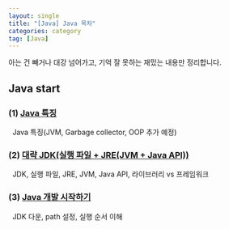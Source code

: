 ```yaml
---
layout: single
title: "[Java] Java 목차"
categories: category
tag: [Java]
---
```

아는 건 빼거나 대강 넘어가고, 기억 잘 못하는 재밌는 내용만 정리합니다.

## Java start

### (1) [Java 특징](/language/java-start-01)
&nbsp; Java 특징(JVM, Garbage collector, OOP 추가 예정)

### (2) [대략 JDK(실행 파일 + JRE(JVM + Java API))](/language/java-start-02)
&nbsp; JDK, 실행 파일, JRE, JVM, Java API, 라이브러리 vs 프레임워크

### (3) [Java 개발 시작하기](/language/java-start-03)
&nbsp; JDK 다운, path 설정, 실행 순서 이해